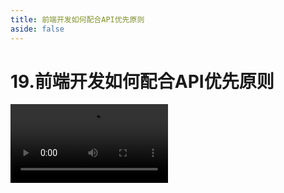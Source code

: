 ```yaml
---
title: 前端开发如何配合API优先原则
aside: false
---
```


# 19.前端开发如何配合API优先原则

<video autoplay src="http://qn.chinavanes.com/tech/19.前端开发如何配合API优先原则.mp4" controls controlsList="nodownload" width="50%"/>

